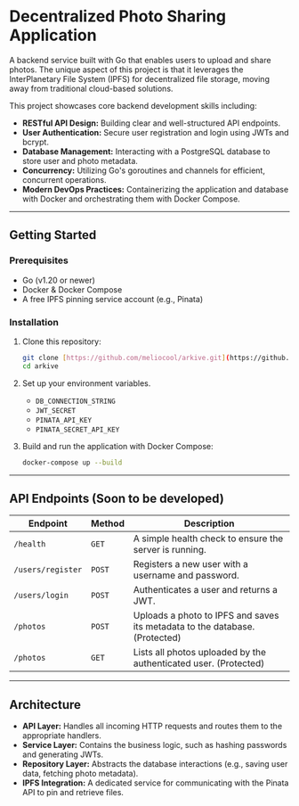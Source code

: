 # Decentralized Photo Sharing Application

A backend service built with Go that enables users to upload and share photos. The unique aspect of this project is that it leverages the InterPlanetary File System (IPFS) for decentralized file storage, moving away from traditional cloud-based solutions.

This project showcases core backend development skills including:
* **RESTful API Design:** Building clear and well-structured API endpoints.
* **User Authentication:** Secure user registration and login using JWTs and bcrypt.
* **Database Management:** Interacting with a PostgreSQL database to store user and photo metadata.
* **Concurrency:** Utilizing Go's goroutines and channels for efficient, concurrent operations.
* **Modern DevOps Practices:** Containerizing the application and database with Docker and orchestrating them with Docker Compose.

---

## Getting Started

### Prerequisites

* Go (v1.20 or newer)
* Docker & Docker Compose
* A free IPFS pinning service account (e.g., Pinata)

### Installation

1.  Clone this repository:
    ```bash
    git clone [https://github.com/meliocool/arkive.git](https://github.com/meliocool/arkive.git)
    cd arkive
    ```

2.  Set up your environment variables.
    * `DB_CONNECTION_STRING`
    * `JWT_SECRET`
    * `PINATA_API_KEY`
    * `PINATA_SECRET_API_KEY`

3.  Build and run the application with Docker Compose:
    ```bash
    docker-compose up --build
    ```

---

## API Endpoints (Soon to be developed)

| Endpoint                  | Method | Description                                                                 |
| ------------------------- | ------ | --------------------------------------------------------------------------- |
| `/health`                 | `GET`  | A simple health check to ensure the server is running.                      |
| `/users/register`         | `POST` | Registers a new user with a username and password.                          |
| `/users/login`            | `POST` | Authenticates a user and returns a JWT.                                     |
| `/photos`                 | `POST` | Uploads a photo to IPFS and saves its metadata to the database. (Protected) |
| `/photos`                 | `GET`  | Lists all photos uploaded by the authenticated user. (Protected)            |

---

## Architecture

* **API Layer:** Handles all incoming HTTP requests and routes them to the appropriate handlers.
* **Service Layer:** Contains the business logic, such as hashing passwords and generating JWTs.
* **Repository Layer:** Abstracts the database interactions (e.g., saving user data, fetching photo metadata).
* **IPFS Integration:** A dedicated service for communicating with the Pinata API to pin and retrieve files.